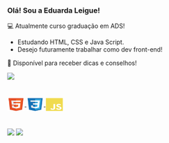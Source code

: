 ### Olá! Sou a Eduarda Leigue!

💻 Atualmente curso graduação em ADS!

- Estudando HTML, CSS e Java Script.
- Desejo futuramente trabalhar como dev front-end!

💬 Disponível para receber dicas e conselhos!

<div>
  <a href="https://github.com/leigueed">
    <img width="45%" src="https://github-readme-stats.vercel.app/api?username=leigueed&show_icons=true&theme=midnight-purple&include_all_commits=true&count_private=true"/>
</div>

#

<div>
  <img align="center" alt="duda-HTML" height="30" width="40" src="https://raw.githubusercontent.com/devicons/devicon/master/icons/html5/html5-original.svg"/>
  <img align="center" alt="duda-CSS" height="30" width="40" src="https://raw.githubusercontent.com/devicons/devicon/master/icons/css3/css3-original.svg"/>
   <img align="center" alt="duda-Js" height="30" width="40" src="https://raw.githubusercontent.com/devicons/devicon/master/icons/javascript/javascript-plain.svg"/>
</div>

#

<div>
  <a href="https://instagram.com/leigueed" target="_blank"><img src="https://img.shields.io/badge/-Instagram-%23E4405F?style=for-the-badge&logo=instagram&logoColor=white" target="_blank"></a>
  <a href = "ed.leigue@hotmail.com"><img src="https://img.shields.io/badge/-Gmail-%23333?style=for-the-badge&logo=gmail&logoColor=white" target="_blank"></a>
</div>
